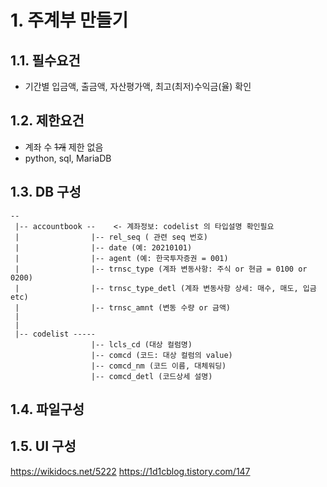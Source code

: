 
# 1.  주계부 만들기

## 1.1. 필수요건

- 기간별 입금액, 출금액, 자산평가액, 최고(최저)수익금(율) 확인

## 1.2. 제한요건

- 계좌 수 ~~1개~~ 제한 없음
- python, sql, MariaDB

## 1.3. DB 구성

```
--
 |-- accountbook --    <- 계좌정보: codelist 의 타입설명 확인필요
 |                |-- rel_seq ( 관련 seq 번호)
 |                |-- date (예: 20210101)
 |                |-- agent (예: 한국투자증권 = 001)
 |                |-- trnsc_type (계좌 변동사항: 주식 or 현금 = 0100 or 0200)
 |                |-- trnsc_type_detl (계좌 변동사항 상세: 매수, 매도, 입금 etc)
 |                |-- trnsc_amnt (변동 수량 or 금액)
 |
 | 
 |-- codelist ----- 
                  |-- lcls_cd (대상 컬럼명)
                  |-- comcd (코드: 대상 컬럼의 value)
                  |-- comcd_nm (코드 이름, 대체워딩)
                  |-- comcd_detl (코드상세 설명)
```

## 1.4. 파일구성

## 1.5. UI 구성

https://wikidocs.net/5222
https://1d1cblog.tistory.com/147
